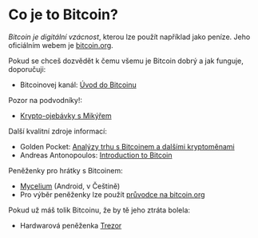 # Co je to Bitcoin?

_Bitcoin je digitální vzácnost_, kterou lze použít například jako peníze. Jeho oficiálním webem je [bitcoin.org](https://bitcoin.org/).

Pokud se chceš dozvědět k čemu všemu je Bitcoin dobrý a jak funguje, doporučuji:
* Bitcoinovej kanál: [Úvod do Bitcoinu](https://www.youtube.com/watch?v=Z92ADb5i42s&list=PLiD1OrtvRy70RQ8k5HH0E3vHQPpEIJJhZ)

Pozor na podvodníky!:
* [Krypto-ojebávky s Mikýřem](https://www.youtube.com/watch?v=pvjo3CJzaRs)

Další kvalitní zdroje informací:
* Golden Pocket: [Analýzy trhu s Bitcoinem a dalšími kryptoměnami](https://www.youtube.com/c/GoldenPocket)
* Andreas Antonopoulos: [Introduction to Bitcoin](https://www.youtube.com/watch?v=l1si5ZWLgy0&list=PLPQwGV1aLnTuN6kdNWlElfr2tzigB9Nnj)

Peněženky pro hrátky s Bitcoinem:
* [Mycelium](https://play.google.com/store/apps/details?id=com.mycelium.wallet) (Android, v Češtině)
* Pro výběr peněženky lze použít [průvodce na bitcoin.org](https://bitcoin.org/en/choose-your-wallet)

Pokud už máš tolik Bitcoinu, že by tě jeho ztráta bolela:
* Hardwarová peněženka [Trezor](https://trezor.io/)
